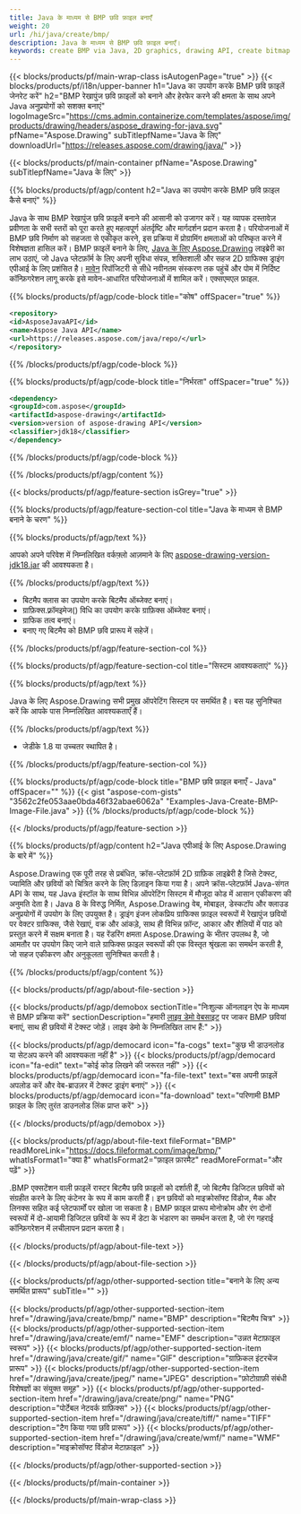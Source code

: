 ```yaml
---
title: Java के माध्यम से BMP छवि फ़ाइल बनाएँ
weight: 20
url: /hi/java/create/bmp/
description: Java के माध्यम से BMP छवि फ़ाइल बनाएँ।
keywords: create BMP via Java, 2D graphics, drawing API, create bitmap in Java, Drawing Java के लिए, save bitmap, save BMP image, cross-platform 2D graphic library, Bitmap class, vector graphics drawing, draw text, rendering raster images, BMP image file
---
```


{{< blocks/products/pf/main-wrap-class isAutogenPage="true" >}}
{{< blocks/products/pf/i18n/upper-banner h1="Java का उपयोग करके BMP छवि फ़ाइलें जेनरेट करें" h2="BMP रेखापुंज छवि फ़ाइलों को बनाने और हेरफेर करने की क्षमता के साथ अपने Java अनुप्रयोगों को सशक्त बनाएं" logoImageSrc="https://cms.admin.containerize.com/templates/aspose/img/products/drawing/headers/aspose_drawing-for-java.svg" pfName="Aspose.Drawing" subTitlepfName="Java के लिए" downloadUrl="https://releases.aspose.com/drawing/java/" >}}

{{< blocks/products/pf/main-container pfName="Aspose.Drawing" subTitlepfName="Java के लिए" >}}


{{% blocks/products/pf/agp/content h2="Java का उपयोग करके BMP छवि फ़ाइल कैसे बनाएं" %}}

Java के साथ BMP रेखापुंज छवि फ़ाइलें बनाने की आसानी को उजागर करें। यह व्यापक दस्तावेज़ प्रवीणता के सभी स्तरों को पूरा करते हुए महत्वपूर्ण अंतर्दृष्टि और मार्गदर्शन प्रदान करता है। परियोजनाओं में BMP छवि निर्माण को सहजता से एकीकृत करने, इस प्रक्रिया में प्रोग्रामिंग क्षमताओं को परिष्कृत करने में विशेषज्ञता हासिल करें। BMP फ़ाइलें बनाने के लिए, [Java के लिए Aspose.Drawing](https://products.aspose.com/drawing/java) लाइब्रेरी का लाभ उठाएं, जो Java प्लेटफ़ॉर्म के लिए अपनी सुविधा संपन्न, शक्तिशाली और सहज 2D ग्राफिक्स ड्राइंग एपीआई के लिए प्रशंसित है। [मावेन](https://releases.aspose.com/java/repo/com/aspose/aspose-drawing/) रिपॉजिटरी से सीधे नवीनतम संस्करण तक पहुंचें और पोम में निर्दिष्ट कॉन्फ़िगरेशन लागू करके इसे मावेन-आधारित परियोजनाओं में शामिल करें। एक्सएमएल फ़ाइल.

{{% blocks/products/pf/agp/code-block title="कोष" offSpacer="true" %}}

```xml
<repository>
<id>AsposeJavaAPI</id>
<name>Aspose Java API</name>
<url>https://releases.aspose.com/java/repo/</url>
</repository>
```

{{% /blocks/products/pf/agp/code-block %}}

{{% blocks/products/pf/agp/code-block title="निर्भरता" offSpacer="true" %}}

```xml
<dependency>
<groupId>com.aspose</groupId>
<artifactId>aspose-drawing</artifactId>
<version>version of aspose-drawing API</version>
<classifier>jdk18</classifier>
</dependency>
```

{{% /blocks/products/pf/agp/code-block %}}

{{% /blocks/products/pf/agp/content %}}


{{< blocks/products/pf/agp/feature-section isGrey="true" >}}

{{% blocks/products/pf/agp/feature-section-col title="Java के माध्यम से BMP बनाने के चरण" %}}

{{% blocks/products/pf/agp/text %}}

आपको अपने परिवेश में निम्नलिखित वर्कफ़्लो आज़माने के लिए [aspose-drawing-version-jdk18.jar](https://releases.aspose.com/drawing/java/) की आवश्यकता है।

{{% /blocks/products/pf/agp/text %}}

+ बिटमैप क्लास का उपयोग करके बिटमैप ऑब्जेक्ट बनाएं।
+ ग्राफ़िक्स.फ़्रॉमइमेज() विधि का उपयोग करके ग्राफ़िक्स ऑब्जेक्ट बनाएं।
+ ग्राफिक तत्व बनाएं।
+ बनाए गए बिटमैप को BMP छवि प्रारूप में सहेजें।

{{% /blocks/products/pf/agp/feature-section-col %}}

{{% blocks/products/pf/agp/feature-section-col title="सिस्टम आवश्यकताएं" %}}

{{% blocks/products/pf/agp/text %}}

Java के लिए Aspose.Drawing सभी प्रमुख ऑपरेटिंग सिस्टम पर समर्थित है। बस यह सुनिश्चित करें कि आपके पास निम्नलिखित आवश्यकताएँ हैं।

{{% /blocks/products/pf/agp/text %}}

- जेडीके 1.8 या उच्चतर स्थापित है।

{{% /blocks/products/pf/agp/feature-section-col %}}

{{% blocks/products/pf/agp/code-block title="BMP छवि फ़ाइल बनाएँ - Java" offSpacer="" %}}
{{< gist "aspose-com-gists" "3562c2fe053aae0bda46f32abae6062a" "Examples-Java-Create-BMP-Image-File.java" >}}
{{% /blocks/products/pf/agp/code-block %}}

{{< /blocks/products/pf/agp/feature-section >}}


<!-- aboutfile Starts -->

{{% blocks/products/pf/agp/content h2="Java एपीआई के लिए Aspose.Drawing के बारे में" %}}

Aspose.Drawing एक पूरी तरह से प्रबंधित, क्रॉस-प्लेटफ़ॉर्म 2D ग्राफ़िक लाइब्रेरी है जिसे टेक्स्ट, ज्यामिति और छवियों को चित्रित करने के लिए डिज़ाइन किया गया है। अपने क्रॉस-प्लेटफ़ॉर्म Java-संगत API के साथ, यह Java इंस्टॉल के साथ विभिन्न ऑपरेटिंग सिस्टम में मौजूदा कोड में आसान एकीकरण की अनुमति देता है। Java 8 के विरुद्ध निर्मित, Aspose.Drawing वेब, मोबाइल, डेस्कटॉप और क्लाउड अनुप्रयोगों में उपयोग के लिए उपयुक्त है। ड्राइंग इंजन लोकप्रिय ग्राफिक्स फ़ाइल स्वरूपों में रेखापुंज छवियों पर वेक्टर ग्राफिक्स, जैसे रेखाएं, वक्र और आंकड़े, साथ ही विभिन्न फ़ॉन्ट, आकार और शैलियों में पाठ को प्रस्तुत करने में सक्षम बनाता है। यह रेंडरिंग क्षमता Aspose.Drawing के भीतर उपलब्ध है, जो आमतौर पर उपयोग किए जाने वाले ग्राफिक्स फ़ाइल स्वरूपों की एक विस्तृत श्रृंखला का समर्थन करती है, जो सहज एकीकरण और अनुकूलता सुनिश्चित करती है।

{{% /blocks/products/pf/agp/content %}}


{{< blocks/products/pf/agp/about-file-section >}}

{{< blocks/products/pf/agp/demobox sectionTitle="निःशुल्क ऑनलाइन ऐप के माध्यम से BMP प्रक्रिया करें" sectionDescription="हमारी [लाइव डेमो वेबसाइट](https://products.aspose.app/drawing) पर जाकर BMP छवियां बनाएं, साथ ही छवियों में टेक्स्ट जोड़ें। लाइव डेमो के निम्नलिखित लाभ हैं:" >}}

{{< blocks/products/pf/agp/democard icon="fa-cogs" text="कुछ भी डाउनलोड या सेटअप करने की आवश्यकता नहीं है" >}}
{{< blocks/products/pf/agp/democard icon="fa-edit" text="कोई कोड लिखने की जरूरत नहीं" >}}
{{< blocks/products/pf/agp/democard icon="fa-file-text" text="बस अपनी फ़ाइलें अपलोड करें और वेब-ब्राउज़र में टेक्स्ट ड्राइंग बनाएं" >}}
{{< blocks/products/pf/agp/democard icon="fa-download" text="परिणामी BMP फ़ाइल के लिए तुरंत डाउनलोड लिंक प्राप्त करें" >}}

{{< /blocks/products/pf/agp/demobox >}}

{{< blocks/products/pf/agp/about-file-text fileFormat="BMP" readMoreLink="https://docs.fileformat.com/image/bmp/" whatIsFormat1="क्या है" whatIsFormat2="फ़ाइल फ़ारमैट" readMoreFormat="और पढ़ें" >}}

.BMP एक्सटेंशन वाली फ़ाइलें रास्टर बिटमैप छवि फ़ाइलों को दर्शाती हैं, जो बिटमैप डिजिटल छवियों को संग्रहीत करने के लिए कंटेनर के रूप में काम करती हैं। इन छवियों को माइक्रोसॉफ्ट विंडोज, मैक और लिनक्स सहित कई प्लेटफार्मों पर खोला जा सकता है। BMP फ़ाइल प्रारूप मोनोक्रोम और रंग दोनों स्वरूपों में दो-आयामी डिजिटल छवियों के रूप में डेटा के भंडारण का समर्थन करता है, जो रंग गहराई कॉन्फ़िगरेशन में लचीलापन प्रदान करता है।

{{< /blocks/products/pf/agp/about-file-text >}}

{{< /blocks/products/pf/agp/about-file-section >}}

<!-- aboutfile Ends -->


{{< blocks/products/pf/agp/other-supported-section title="बनाने के लिए अन्य समर्थित प्रारूप" subTitle="" >}}

{{< blocks/products/pf/agp/other-supported-section-item href="/drawing/java/create/bmp/" name="BMP" description="बिटमैप चित्र" >}}
{{< blocks/products/pf/agp/other-supported-section-item href="/drawing/java/create/emf/" name="EMF" description="उन्नत मेटाफ़ाइल स्वरूप" >}}
{{< blocks/products/pf/agp/other-supported-section-item href="/drawing/java/create/gif/" name="GIF" description="ग्राफ़िकल इंटरचेंज प्रारूप" >}}
{{< blocks/products/pf/agp/other-supported-section-item href="/drawing/java/create/jpeg/" name="JPEG" description="फ़ोटोग्राफ़ी संबंधी विशेषज्ञों का संयुक्त समूह" >}}
{{< blocks/products/pf/agp/other-supported-section-item href="/drawing/java/create/png/" name="PNG" description="पोर्टेबल नेटवर्क ग्राफ़िक्स" >}}
{{< blocks/products/pf/agp/other-supported-section-item href="/drawing/java/create/tiff/" name="TIFF" description="टैग किया गया छवि प्रारूप" >}}
{{< blocks/products/pf/agp/other-supported-section-item href="/drawing/java/create/wmf/" name="WMF" description="माइक्रोसॉफ्ट विंडोज मेटाफ़ाइल" >}}


{{< /blocks/products/pf/agp/other-supported-section >}}

{{< /blocks/products/pf/main-container >}}

{{< /blocks/products/pf/main-wrap-class >}}
